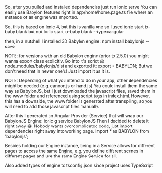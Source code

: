
So, after you pulled and installed dependencies just run 
    ionic serve
You can easily use Babylon features right in app/home/home.page.ts file where an instance of
an engine was imported.


So, this is based on Ionic 4, but this is vanilla one so I used 
    ionic start io-baby blank
but not
    ionic start io-baby blank --type=angular

then, in a nutshell I installed 3D Babylon engine:
    npm install babylonjs --save

NOTE: for versions with an old Babylon engine (prior to 2.5.0) you might wanna export class explicitly. Go into it's script @ node_modules/babylonjs/dist and exported it:
    export = BABYLON;
But we don't need that in newer one's! Just import it as it is.

NOTE: Depending of what you intend to do in your app, other dependencies might be needed (e.g. cannon.js or hand.js) You could install them the same way as BabylonJS, but I just downloaded the javascript files, saved them in the www folder and referenced using script tags in index.html. However, this has a downside, the www folder is generated after transpiling, so you will need to add those javascript files manually.

After this I generated an Angular Provider (Service) that will wrap our BabylonJS Engine:
    ionic g service BabylonJS
Then I decided to delete it right away 😁. Nobody wants overcomplicated code, just import dependencies right away into working page.
    import * as BABYLON from 'babylonjs';

Besides holding our Engine instance, being in a Service allows for different pages to access the same Engine, e.g. you define different scenes in different pages and use the same Engine Service for all.

Also added types of engine to tsconfig.json since project uses TypeScript




